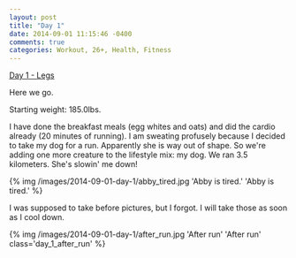 ```yaml
---
layout: post
title: "Day 1"
date: 2014-09-01 11:15:46 -0400
comments: true
categories: Workout, 26+, Health, Fitness
---
```


[Day 1 - Legs](http://www.bodybuilding.com/fun/kris-gethin-12-week-daily-trainer-week-1-day-1.html)

Here we go. 

Starting weight: 185.0lbs. 

I have done the breakfast meals (egg whites and oats) and did the cardio already (20 minutes of running). I am sweating profusely because I decided to take my dog for a run. Apparently she is way out of shape. So we're adding one more creature to the lifestyle mix: my dog. We ran 3.5 kilometers. She's slowin' me down!

{% img /images/2014-09-01-day-1/abby_tired.jpg 'Abby is tired.' 'Abby is tired.' %}

I was supposed to take before pictures, but I forgot. I will take those as soon as I cool down.

{% img /images/2014-09-01-day-1/after_run.jpg 'After run' 'After run' class='day_1_after_run' %}

